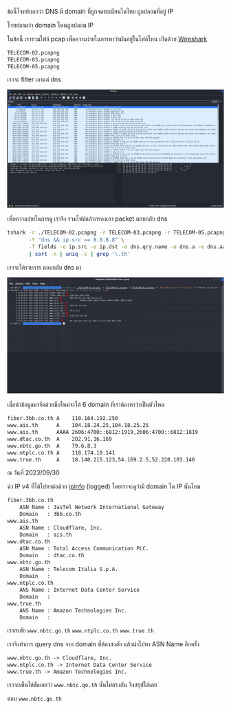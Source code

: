 ข้อนี้โจทย์บอกว่า DNS มี domain ที่ถูกจดทะเบียนในไทย ถูกปลอมที่อยู่ IP

โจทย์ถามว่า domain ไหนถูกปลอม IP

ในข้อนี้ เรารวมไฟล์ pcap เพื่อความง่ายในการหาว่ามันอยู่ในไฟล์ไหน เปิดด้วย [Wireshark](https://www.wireshark.org)

```
TELECOM-02.pcapng
TELECOM-03.pcapng
TELECOM-05.pcapng
```

เราจะ filter เอาแค่ dns

![1.png](./images/1.png)

เพื่อความง่ายในการดู เราจึง รวมไฟล์แล้วกรองเอา packet ตอบกลับ dns

```sh
tshark -r ./TELECOM-02.pcapng -r TELECOM-03.pcapng -r TELECOM-05.pcapng \
       -Y "dns && ip.src == 8.8.8.8" \
       -T fields -e ip.src -e ip.dst -e dns.qry.name -e dns.a -e dns.aaaa \
       | sort -n | uniq -c | grep '\.th'
```

เราจะได้รายการ ตอบกลับ dns มา

![2.png](./images/2.png)

เมื่อนำข้อมูลมาจัดด้วยมือใหม่จะได้ 6 domain ที่เราต้องหาว่าเป็นตัวไหน

```
fiber.3bb.co.th A    110.164.192.250
www.ais.th      A    104.18.24.25,104.18.25.25
www.ais.th      AAAA 2606:4700::6812:1919,2606:4700::6812:1819
www.dtac.co.th  A    202.91.16.169
www.nbtc.go.th  A    79.6.8.3
www.ntplc.co.th A    118.174.10.141
www.true.th     A    18.140.215.123,54.169.2.5,52.220.103.140
```

ณ วันที่ 2023/09/30

นํา IP v4 ที่ได้ไปหาต่อด้วย [ipinfo](https://ipinfo.io/) (logged) โดยเราจะดูว่ามี domain ใน IP นั้นไหม

```
fiber.3bb.co.th
    ASN Name : JasTel Network International Gateway
    Domain   : 3bb.co.th
www.ais.th
    ASN Name : Cloudflare, Inc.
    Domain   : ais.th
www.dtac.co.th
    ASN Name : Total Access Communication PLC.
    Domain   : dtac.co.th
www.nbtc.go.th
    ASN Name : Telecom Italia S.p.A.
    Domain   :
www.ntplc.co.th
    ANS Name : Internet Data Center Service
    Domain   :
www.true.th
    ANS Name : Amazon Technologies Inc.
    Domain   :
```

เราสงสัย `www.nbtc.go.th` `www.ntplc.co.th` `www.true.th`

เราจึงทำการ query dns จาก domain ที่ต้องสงสัย แล้วนำไปหา ASN Name อีกครั้ง

```
www.nbtc.go.th -> Cloudflare, Inc.
www.ntplc.co.th -> Internet Data Center Service
www.true.th -> Amazon Technologies Inc.
````

เราจะเห็นได้ชัดเลยว่า `www.nbtc.go.th` นั้นไม่ตรงกัน จึงสรุปได้เลย

ตอบ `www.nbtc.go.th`
